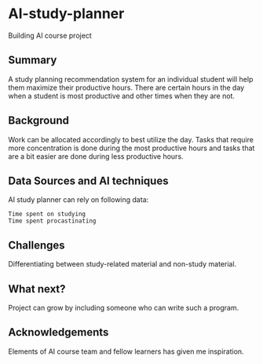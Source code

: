 # AI-study-planner
Building AI course project

## Summary

A study planning recommendation system for an individual student will help them maximize their productive hours. There are certain hours in the day when a student is most productive and other times when they are not. 

## Background

Work can be allocated accordingly to best utilize the day. Tasks that require more concentration is done during the most productive hours and tasks that are a bit easier are done during less productive hours.

## Data Sources and AI techniques

AI study planner can rely on following data:

    Time spent on studying 
    Time spent procastinating

## Challenges

Differentiating between study-related material and non-study material.

## What next?

Project can grow by including someone who can write such a program.

## Acknowledgements

Elements of AI course team and fellow learners has given me inspiration.
